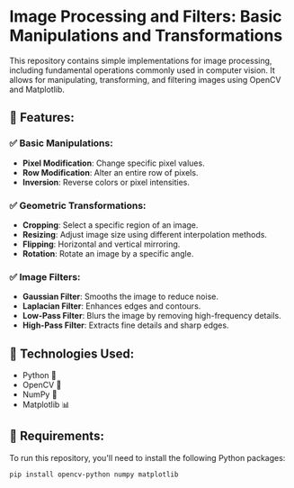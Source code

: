 # Image Processing and Filters: Basic Manipulations and Transformations

This repository contains simple implementations for image processing, including fundamental operations commonly used in computer vision. It allows for manipulating, transforming, and filtering images using OpenCV and Matplotlib.

## 🔹 Features:

### ✅ Basic Manipulations:
- **Pixel Modification**: Change specific pixel values.
- **Row Modification**: Alter an entire row of pixels.
- **Inversion**: Reverse colors or pixel intensities.

### ✅ Geometric Transformations:
- **Cropping**: Select a specific region of an image.
- **Resizing**: Adjust image size using different interpolation methods.
- **Flipping**: Horizontal and vertical mirroring.
- **Rotation**: Rotate an image by a specific angle.

### ✅ Image Filters:
- **Gaussian Filter**: Smooths the image to reduce noise.
- **Laplacian Filter**: Enhances edges and contours.
- **Low-Pass Filter**: Blurs the image by removing high-frequency details.
- **High-Pass Filter**: Extracts fine details and sharp edges.

## 📌 Technologies Used:
- Python 🐍
- OpenCV 📸
- NumPy 🔢
- Matplotlib 📊

## 🔧 Requirements:
To run this repository, you'll need to install the following Python packages:

```bash
pip install opencv-python numpy matplotlib
